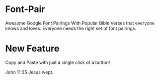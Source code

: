 # Font-Pair
Awesome Google Font Pairings
With Popular Bible Verses that everyone knows and loves.
Everyone needs the right set of font pairings.

# New Feature
Copy and Paste with just a single click of a button!

John 11:35
Jesus wept.
